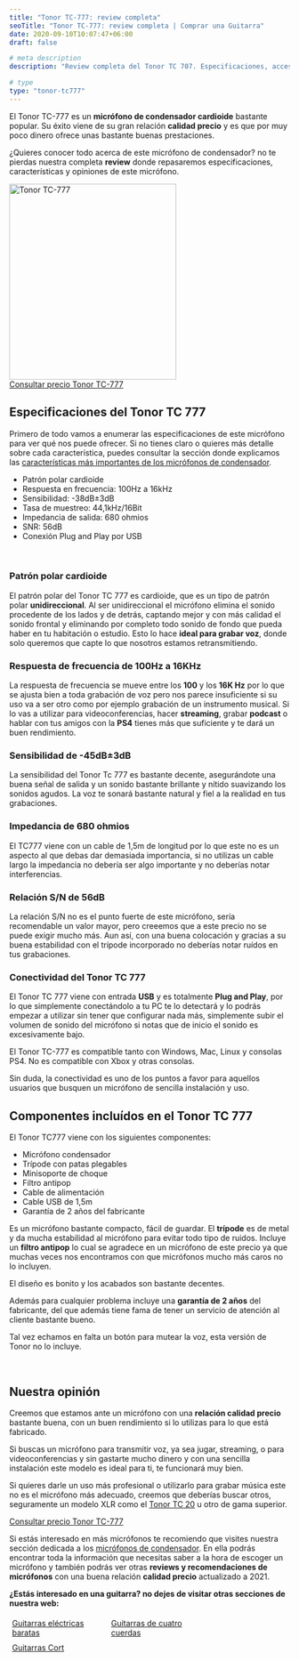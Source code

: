 ```yaml
---
title: "Tonor TC-777: review completa"
seoTitle: "Tonor TC-777: review completa | Comprar una Guitarra"
date: 2020-09-10T10:07:47+06:00
draft: false

# meta description
description: "Review completa del Tonor TC 707. Especificaciones, accesorios y todo lo que necesitas saber de este micrófono de condensador."

# type
type: "tonor-tc777"
---
```


El Tonor TC-777 es un **micrófono de condensador cardioide** bastante popular. Su éxito viene de su gran relación **calidad precio** y es que por muy
poco dinero ofrece unas bastante buenas prestaciones.

¿Quieres conocer todo acerca de este micrófono de condensador? no te pierdas nuestra completa **review** donde repasaremos especificaciones, características y opiniones de este micrófono.

<div>
  <a href="https://amzn.to/3q43BNQ" rel="nofollow noopener noreferrer" target="_blank">
    <img src="../../images/microfonos-de-condensador/tonor-tc777.jpg" alt="Tonor TC-777" width="300" height="352">
  </a>  
</div>

<div>
  <a href="https://amzn.to/3q43BNQ" class="btn" rel="nofollow noopener noreferrer" target="_blank">Consultar precio Tonor TC-777</a>
</div>

## Especificaciones del Tonor TC 777

Primero de todo vamos a enumerar las especificaciones de este micrófono para ver qué nos puede ofrecer. Si no tienes claro o quieres más detalle sobre cada característica, puedes consultar la sección donde explicamos las [características más importantes de los micrófonos de condensador](/microfonos-de-condensador#características-de-un-micrófono-de-condensador).

* Patrón polar cardioide
* Respuesta en frecuencia: 100Hz a 16kHz
* Sensibilidad: -38dB±3dB
* Tasa de muestreo: 44,1kHz/16Bit
* Impedancia de salida: 680 ohmios
* SNR: 56dB
* Conexión Plug and Play por USB

&nbsp;

### Patrón polar cardioide

El patrón polar del Tonor TC 777 es cardioide, que es un tipo de patrón polar **unidireccional**. Al ser unidireccional el micrófono elimina el sonido procedente de los lados y de detrás, captando mejor y con más calidad el sonido frontal y eliminando por completo todo sonido de fondo que pueda haber en tu habitación o estudio. Esto lo hace **ideal para grabar voz**, donde solo queremos que capte lo que nosotros estamos retransmitiendo.

### Respuesta de frecuencia de 100Hz a 16KHz

La respuesta de frecuencia se mueve entre los **100** y los **16K Hz** por lo que se ajusta bien a toda grabación de voz pero nos parece insuficiente si su uso va a ser otro como por ejemplo grabación de un instrumento musical. Si lo vas a utilizar para videoconferencias, hacer **streaming**, grabar **podcast** o hablar con tus amigos con la **PS4** tienes más que suficiente y te dará un buen rendimiento.

### Sensibilidad de -45dB±3dB

La sensibilidad del Tonor Tc 777 es bastante decente, asegurándote una buena señal de salida y un sonido bastante brillante y nítido suavizando los sonidos agudos. La voz te sonará bastante natural y fiel a la realidad en tus grabaciones. 

### Impedancia de 680 ohmios

El TC777 viene con un cable de 1,5m de longitud por lo que este no es un aspecto al que debas dar demasiada importancia, si no utilizas un cable largo la impedancia no debería ser algo importante y no deberías notar interferencias.

### Relación S/N de 56dB

La relación S/N no es el punto fuerte de este micrófono, sería recomendable un valor mayor, pero creeemos que a este precio no se puede exigir mucho más. Aun así, con una buena colocación y gracias a su buena estabilidad con el trípode incorporado no deberías notar ruídos en tus grabaciones.

### Conectividad del Tonor TC 777

El Tonor TC 777 viene con entrada **USB** y es totalmente **Plug and Play**, por lo que simplemente conectándolo a tu PC te lo detectará y lo podrás empezar a utilizar sin tener que configurar nada más, simplemente subir el volumen de sonido del micrófono si notas que de inicio el
sonido es excesivamente bajo.

El Tonor TC-777 es compatible tanto con Windows, Mac, Linux y consolas PS4. No es compatible con Xbox y otras consolas.

Sin duda, la conectividad es uno de los puntos a favor para aquellos usuarios que busquen un micrófono de sencilla instalación y uso. 

## Componentes incluídos en el Tonor TC 777

El Tonor TC777 viene con los siguientes componentes:

* Micrófono condensador 
* Trípode con patas plegables
* Minisoporte de choque 
* Filtro antipop 
* Cable de alimentación
* Cable USB de 1,5m
* Garantía de 2 años del fabricante

Es un micrófono bastante compacto, fácil de guardar. El **trípode** es de metal y da mucha estabilidad al micrófono para evitar todo tipo de ruidos. Incluye un **filtro antipop** lo cual se agradece en un micrófono de este precio ya que muchas veces nos encontramos con que micrófonos mucho más caros no lo incluyen.

El diseño es bonito y los acabados son bastante decentes.

Además para cualquier problema incluye una **garantía de 2 años** del fabricante, del que además tiene fama de tener un servicio de atención al cliente bastante bueno.

Tal vez echamos en falta un botón para mutear la voz, esta versión de Tonor no lo incluye.

&nbsp;

## Nuestra opinión

Creemos que estamos ante un micrófono con una **relación calidad precio** bastante buena, con un buen rendimiento si lo utilizas para lo que está fabricado. 

Si buscas un micrófono para transmitir voz, ya sea jugar, streaming, o para videoconferencias y sin gastarte mucho dinero y con una sencilla instalación este modelo es ideal para ti, te funcionará muy bien.

Si quieres darle un uso más profesional o utilizarlo para grabar música este no es el micrófono más adecuado, creemos que deberías buscar otros, seguramente un modelo XLR como el [Tonor TC 20](/microfonos-de-condensador/tonor-tc20) u otro de gama superior.

<div>
  <a href="https://amzn.to/3q43BNQ" class="btn" rel="nofollow noopener noreferrer" target="_blank">Consultar precio Tonor TC-777</a>
</div>

Si estás interesado en más micrófonos te recomiendo que visites nuestra sección dedicada a los [micrófonos de condensador](/microfonos-de-condensador). En ella podrás encontrar toda la información que necesitas saber a la hora de escoger un micrófono y también podrás ver otras **reviews y recomendaciones de micrófonos** con una buena relación **calidad precio** actualizado a 2021.


**¿Estás interesado en una guitarra? no dejes de visitar otras secciones de nuestra web:**

<div class="row">
      <div class="column" style="float: left; width: 33.33%; padding: 5px;">
        <a href="/guitarras-electricas-baratas/">
          <figcaption>Guitarras eléctricas baratas</figcaption>
        </a>
      </div>
      <div class="column" style="float: left; width: 33.33%; padding: 5px;">
        <a href="/guitarra-pequena-cuatro-cuerdas/">
          <figcaption>Guitarras de cuatro cuerdas</figcaption>
        </a>
      </div>
      <div class="column" style="float: left; width: 33.33%; padding: 5px;">
        <a href="/guitarras-cort/">
          <figcaption>Guitarras Cort</figcaption>
        </a>
      </div>
</div>

